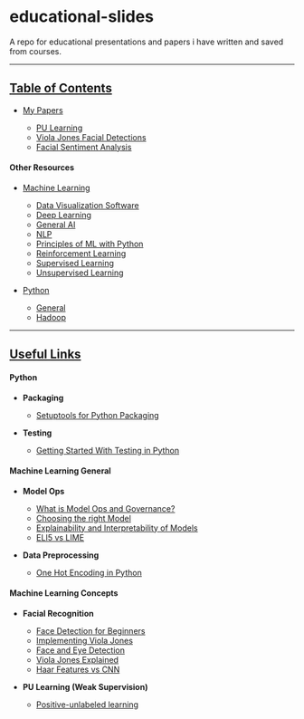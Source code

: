 # educational-slides
A repo for educational presentations and papers i have written
and saved from courses.

<hr>

## <u>Table of Contents</u>

- [My Papers](https://github.com/AaronWard/educational-slides/tree/master/My%20Papers)
    
    - [PU Learning](https://github.com/AaronWard/educational-slides/tree/master/My%20Papers/PU-Learning)
    - [Viola Jones Facial Detections](https://github.com/AaronWard/educational-slides/tree/master/My%20Papers/Viola-Jones-Facial-Detection)
    - [Facial Sentiment Analysis](https://github.com/AaronWard/educational-slides/tree/master/My%20Papers/Facial%20Sentiment%20Analysis)


#### Other Resources

- [Machine Learning](https://github.com/AaronWard/educational-slides/tree/master/other-resources/ML)

    - [Data Visualization Software](https://github.com/AaronWard/educational-slides/tree/master/other-resources/ML/Data%20Visualization%20Tools)
    - [Deep Learning](https://github.com/AaronWard/educational-slides/tree/master/other-resources/ML/Deep%20Learning)
    - [General AI](https://github.com/AaronWard/educational-slides/tree/master/other-resources/ML/General%20AI)
    - [NLP](https://github.com/AaronWard/educational-slides/tree/master/other-resources/ML/NLP)
    - [Principles of ML with Python](https://github.com/AaronWard/educational-slides/tree/master/other-resources/ML/Principles-of-ML-with-Python)
    - [Reinforcement Learning](https://github.com/AaronWard/educational-slides/tree/master/other-resources/ML/Reinforcement%20Learning)
    - [Supervised Learning](https://github.com/AaronWard/educational-slides/tree/master/other-resources/ML/Supervised%20Learning)
    - [Unsupervised Learning](https://github.com/AaronWard/educational-slides/tree/master/other-resources/ML/Unsupervised%20Learning)


- [Python](https://github.com/AaronWard/educational-slides/tree/master/other-resources/Python)

    - [General](https://github.com/AaronWard/educational-slides/tree/master/other-resources/Python/General)
    - [Hadoop](https://github.com/AaronWard/educational-slides/tree/master/other-resources/Python/Hadoop)

<hr>

## <u>Useful Links</u>

#### Python

- **Packaging**
    - [Setuptools for Python Packaging](https://setuptools.readthedocs.io/en/latest/setuptools.html#developer-s-guide)

- **Testing**
    - [Getting Started With Testing in Python](https://realpython.com/python-testing/)


#### Machine Learning General

- **Model Ops**
    - [What is Model Ops and Governance?](https://www.oreilly.com/radar/what-are-model-governance-and-model-operations/)
    - [Choosing the right Model](https://scikit-learn.org/stable/tutorial/machine_learning_map/index.html)
    - [Explainability and Interpretability of Models](https://github.com/jphall663/awesome-machine-learning-interpretability)
    - [ELI5 vs LIME ](https://www.kdnuggets.com/2019/09/python-libraries-interpretable-machine-learning.html)

- **Data Preprocessing**
    - [One Hot Encoding in Python](https://machinelearningmastery.com/how-to-one-hot-encode-sequence-data-in-python/)


#### Machine Learning Concepts

- **Facial Recognition**
    - [Face Detection for Beginners](https://towardsdatascience.com/face-detection-for-beginners-e58e8f21aad9)
    - [Implementing Viola Jones](https://medium.com/datadriveninvestor/understanding-and-implementing-the-viola-jones-image-classification-algorithm-85621f7fe20b)
    - [Face and Eye Detection ](https://www.youtube.com/watch?v=jAsmNJwZg_c)
    - [Viola Jones Explained](https://towardsdatascience.com/face-off-high-speed-facial-tracking-using-the-viola-jones-method-f9e0ba491c9f)
    - [Haar Features vs CNN](https://towardsdatascience.com/whats-the-difference-between-haar-feature-classifiers-and-convolutional-neural-networks-ce6828343aeb)

- **PU Learning (Weak Supervision)**
    - [Positive-unlabeled learning](https://roywrightme.wordpress.com/2017/11/16/positive-unlabeled-learning/)
